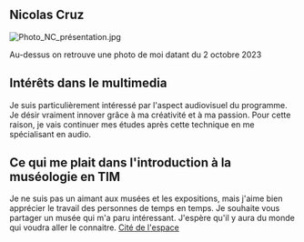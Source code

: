 ## Nicolas Cruz

![Photo_NC_présentation.jpg](https://github.com/PerformX2/H24_V11_inspirations_CRUZ/blob/main/semaine_01/Photo_NC_pr%C3%A9sentation.jpg)

Au-dessus on retrouve une photo de moi datant du 2 octobre 2023

## Intérêts dans le multimedia 
Je suis particulièrement intéressé par l'aspect audiovisuel du programme. Je désir vraiment innover grâce à ma créativité et à ma passion. Pour cette raison, je vais continuer mes études après cette technique en me spécialisant en audio.

## Ce qui me plait dans l'introduction à la muséologie en TIM

Je ne suis pas un aimant aux musées et les expositions, mais j'aime bien apprécier le travail des personnes de temps en temps. Je souhaite vous partager un musée qui m'a paru intéressant. J'espère qu'il y aura du monde qui voudra aller le connaitre. 
[Cité de l'espace](https://en.cite-espace.com)
